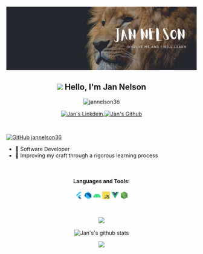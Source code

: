 ![Header](https://github.com/jannelson36/jannelson36/blob/main/jannelson.png)

## <h2 align="center"><img src="https://raw.githubusercontent.com/aemmadi/aemmadi/master/wave.gif" width="5px"> Hello, I'm Jan Nelson</h2>

<p align="center"> <img src="https://komarev.com/ghpvc/?username=jannelson36&label=Views&color=blue&style=plastic" alt="jannelson36" /></p>


<p align="center">
<a href="https://www.linkedin.com/in/jan-nelson-85133517b/">
 <img align="center" alt="Jan's Linkdein" width="22px" src="https://cdn.jsdelivr.net/npm/simple-icons@v3/icons/linkedin.svg" />
</a>
<a href="https://github.com/jannelson36">
 <img align="center" alt="Jan's Github" width="22px" src="https://cdn.jsdelivr.net/npm/simple-icons@v3/icons/github.svg" />
</a>
</p>

</br>

[![GitHub jannelson36](https://img.shields.io/github/followers/jannelson36?label=follow&style=social)](https://github.com/jannelson36)

- 🔭 Software Developer </br>
- 🌱 Improving my craft through a rigorous learning process

</br>


<h4 align="center">Languages and Tools:</h4>

<p align="center">
<code><img height="20" src="https://raw.githubusercontent.com/github/explore/80688e429a7d4ef2fca1e82350fe8e3517d3494d/topics/flutter/flutter.png"></code>
<code><img height="20" src="https://raw.githubusercontent.com/github/explore/80688e429a7d4ef2fca1e82350fe8e3517d3494d/topics/dart/dart.png"></code>
<code><img height="20" src="https://raw.githubusercontent.com/github/explore/80688e429a7d4ef2fca1e82350fe8e3517d3494d/topics/android/android.png"></code>
<code><img height="20" src="https://raw.githubusercontent.com/github/explore/80688e429a7d4ef2fca1e82350fe8e3517d3494d/topics/javascript/javascript.png"></code>
<code><img height="20" src="https://raw.githubusercontent.com/github/explore/80688e429a7d4ef2fca1e82350fe8e3517d3494d/topics/vue/vue.png"></code>
<code><img height="20" src="https://raw.githubusercontent.com/github/explore/80688e429a7d4ef2fca1e82350fe8e3517d3494d/topics/nodejs/nodejs.png"></code>    
</p>

</br>

<p align="center">
<img src="https://github-readme-stats.vercel.app/api/top-langs/?username=jannelson36&count_private=true&theme=tokyonight&line_height=40"></p>

<p align="center">
<img src="https://github-readme-stats.vercel.app/api?username=jannelson36&show_icons=true&theme=dark&line_height=27" alt="Jan's's github stats"/>
  </p>
 
 <p align="center">
<a href="https://github.com/jannelson36/github-readme-stats">
  <img src="https://github-readme-stats.vercel.app/api/wakatime?username=jannelson36&show_icons=true&theme=dark&layout=compact)" />
</a>
</p>


</a>



